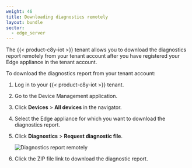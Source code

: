 ```yaml
---
weight: 46
title: Downloading diagnostics remotely
layout: bundle
sector:
  - edge_server
---
```


The {{< product-c8y-iot >}} tenant allows you to download the diagnostics report remotely from your tenant account after you have registered your Edge appliance in the tenant account.

To download the diagnostics report from your tenant account:

1. Log in to your {{< product-c8y-iot >}} tenant.

2. Go to the Device Management application.

3. Click **Devices** > **All devices** in the navigator.

4. Select the Edge appliance for which you want to download the diagnostics report.

5. Click **Diagnostics** > **Request diagnostic file**.

	![Diagnostics report remotely](/images/edge/remote-diagnostics.png)

6. Click the ZIP file link to download the diagnostic report.
